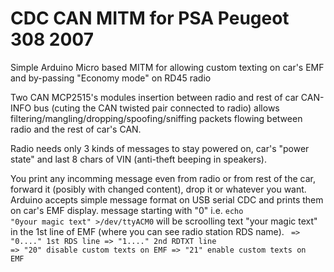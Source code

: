 # CDC CAN MITM for PSA Peugeot 308 2007

Simple Arduino Micro based MITM for allowing custom texting on car's EMF and by-passing "Economy mode" on RD45 radio

Two CAN MCP2515's modules insertion between radio and rest of car CAN-INFO bus (cuting the CAN twisted pair connected to radio) allows filtering/mangling/dropping/spoofing/sniffing packets flowing between radio and the rest of car's CAN.

Radio needs only 3 kinds of messages to stay powered on, car's "power state" and last 8 chars of VIN (anti-theft beeping in speakers).

You print any incomming message even from radio or from rest of the car, forward it (posibly with changed content), drop it or whatever you want.
Arduino accepts simple message format on USB serial CDC and prints them on car's EMF display.
message starting with "0" i.e. <code>echo "0your magic text" >/dev/ttyACM0</code> will be scroolling text "your magic text" in the 1st line of EMF (where you can see radio station RDS name).
<code>
=> "0...." 1st RDS line
=> "1...." 2nd RDTXT line
=> "20" disable custom texts on EMF
=> "21" enable custom texts on EMF
</code>
